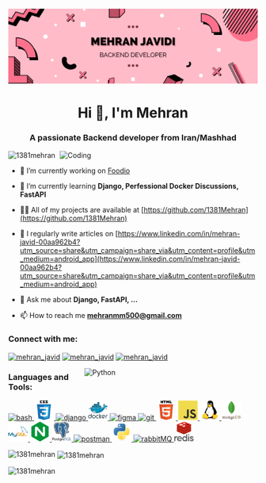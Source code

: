 ![logo](https://github.com/1381Mehran/1381Mehran/blob/main/Pink%20Illustrated%20Gadget%20Review%20LinkedIn%20Banner.png)

<h1 align="center">Hi 👋, I'm Mehran</h1>
<h3 align="center">A passionate Backend developer from Iran/Mashhad</h3>

<img align="right" alt="Coding" width="400px" src="https://mir-s3-cdn-cf.behance.net/project_modules/source/06f21a161921919.63cd7887d0a70.gif">

<p align="left"> <img src="https://komarev.com/ghpvc/?username=1381mehran&label=Profile%20views&color=0e75b6&style=flat" alt="1381mehran" /> </p>

- 🔭 I’m currently working on [Foodio](https://github.com/1381Mehran/Foodio)

- 🌱 I’m currently learning **Django, Perfessional Docker Discussions, FastAPI**

- 👨‍💻 All of my projects are available at [https://github.com/1381Mehran](https://github.com/1381Mehran)

- 📝 I regularly write articles on [https://www.linkedin.com/in/mehran-javid-00aa962b4?utm_source=share&utm_campaign=share_via&utm_content=profile&utm_medium=android_app](https://www.linkedin.com/in/mehran-javid-00aa962b4?utm_source=share&utm_campaign=share_via&utm_content=profile&utm_medium=android_app)

- 💬 Ask me about **Django, FastAPI, ...**

- 📫 How to reach me **mehranmm500@gmail.com**

<h3 align="left">Connect with me:</h3>
<p align="left">
<a href="https://linkedin.com/in/mehran_javid" target="blank"><img align="center" src="https://raw.githubusercontent.com/rahuldkjain/github-profile-readme-generator/master/src/images/icons/Social/linked-in-alt.svg" alt="mehran_javid" height="30" width="40" /></a>
<a href="https://fb.com/mehran_javid" target="blank"><img align="center" src="https://raw.githubusercontent.com/rahuldkjain/github-profile-readme-generator/master/src/images/icons/Social/facebook.svg" alt="mehran_javid" height="30" width="40" /></a>
<a href="https://instagram.com/mehran_javid" target="blank"><img align="center" src="https://raw.githubusercontent.com/rahuldkjain/github-profile-readme-generator/master/src/images/icons/Social/instagram.svg" alt="mehran_javid" height="30" width="40" /></a>
</p>

<img align="right" alt="Python" width="350px" src="https://cdnl.iconscout.com/lottie/premium/thumb/python-animated-icon-gif-download-9108741.gif">

<h3 align="left">Languages and Tools:</h3>
<p align="left"> <a href="https://www.gnu.org/software/bash/" target="_blank" rel="noreferrer"> <img src="https://www.vectorlogo.zone/logos/gnu_bash/gnu_bash-icon.svg" alt="bash" width="40" height="40"/> </a> <a href="https://www.w3schools.com/css/" target="_blank" rel="noreferrer"> <img src="https://raw.githubusercontent.com/devicons/devicon/master/icons/css3/css3-original-wordmark.svg" alt="css3" width="40" height="40"/> </a> <a href="https://www.djangoproject.com/" target="_blank" rel="noreferrer"> <img src="https://cdn.worldvectorlogo.com/logos/django.svg" alt="django" width="40" height="40"/> </a> <a href="https://www.docker.com/" target="_blank" rel="noreferrer"> <img src="https://raw.githubusercontent.com/devicons/devicon/master/icons/docker/docker-original-wordmark.svg" alt="docker" width="40" height="40"/> </a> <a href="https://www.figma.com/" target="_blank" rel="noreferrer"> <img src="https://www.vectorlogo.zone/logos/figma/figma-icon.svg" alt="figma" width="40" height="40"/> </a> <a href="https://git-scm.com/" target="_blank" rel="noreferrer"> <img src="https://www.vectorlogo.zone/logos/git-scm/git-scm-icon.svg" alt="git" width="40" height="40"/> </a> <a href="https://www.w3.org/html/" target="_blank" rel="noreferrer"> <img src="https://raw.githubusercontent.com/devicons/devicon/master/icons/html5/html5-original-wordmark.svg" alt="html5" width="40" height="40"/> </a> <a href="https://developer.mozilla.org/en-US/docs/Web/JavaScript" target="_blank" rel="noreferrer"> <img src="https://raw.githubusercontent.com/devicons/devicon/master/icons/javascript/javascript-original.svg" alt="javascript" width="40" height="40"/> </a> <a href="https://www.linux.org/" target="_blank" rel="noreferrer"> <img src="https://raw.githubusercontent.com/devicons/devicon/master/icons/linux/linux-original.svg" alt="linux" width="40" height="40"/> </a> <a href="https://www.mongodb.com/" target="_blank" rel="noreferrer"> <img src="https://raw.githubusercontent.com/devicons/devicon/master/icons/mongodb/mongodb-original-wordmark.svg" alt="mongodb" width="40" height="40"/> </a> <a href="https://www.mysql.com/" target="_blank" rel="noreferrer"> <img src="https://raw.githubusercontent.com/devicons/devicon/master/icons/mysql/mysql-original-wordmark.svg" alt="mysql" width="40" height="40"/> </a> <a href="https://www.nginx.com" target="_blank" rel="noreferrer"> <img src="https://raw.githubusercontent.com/devicons/devicon/master/icons/nginx/nginx-original.svg" alt="nginx" width="40" height="40"/> </a> <a href="https://www.postgresql.org" target="_blank" rel="noreferrer"> <img src="https://raw.githubusercontent.com/devicons/devicon/master/icons/postgresql/postgresql-original-wordmark.svg" alt="postgresql" width="40" height="40"/> </a> <a href="https://postman.com" target="_blank" rel="noreferrer"> <img src="https://www.vectorlogo.zone/logos/getpostman/getpostman-icon.svg" alt="postman" width="40" height="40"/> </a> <a href="https://www.python.org" target="_blank" rel="noreferrer"> <img src="https://raw.githubusercontent.com/devicons/devicon/master/icons/python/python-original.svg" alt="python" width="40" height="40"/> </a> <a href="https://www.rabbitmq.com" target="_blank" rel="noreferrer"> <img src="https://www.vectorlogo.zone/logos/rabbitmq/rabbitmq-icon.svg" alt="rabbitMQ" width="40" height="40"/> </a> <a href="https://redis.io" target="_blank" rel="noreferrer"> <img src="https://raw.githubusercontent.com/devicons/devicon/master/icons/redis/redis-original-wordmark.svg" alt="redis" width="40" height="40"/> </a> </p>

<p><img align="left" src="https://github-readme-stats.vercel.app/api/top-langs?username=1381mehran&show_icons=true&locale=en&layout=compact" alt="1381mehran" /></p>

<p>&nbsp;<img align="center" src="https://github-readme-stats.vercel.app/api?username=1381mehran&show_icons=true&locale=en" alt="1381mehran" /></p>

<p><img align="center" src="https://github-readme-streak-stats.herokuapp.com/?user=1381mehran&" alt="1381mehran" /></p>
